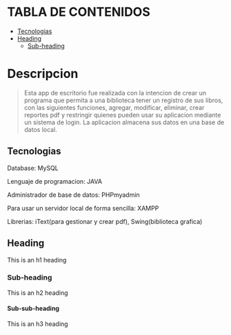 # TABLA DE CONTENIDOS
- [Tecnologias](#Tecnologias)
- [Heading](#heading-1)
  + [Sub-heading](#sub-heading-1)
   
 


# Descripcion

> Esta app de escritorio fue realizada con la intencion de crear un programa que permita a una biblioteca tener un registro de sus libros, con las siguientes funciones, agregar, modificar, eliminar, crear reportes pdf y restringir 
quienes pueden usar su aplicacion mediante un sistema de login. La aplicacion almacena sus datos en una base de datos local.

<!-- toc -->

## Tecnologias
Database: MySQL

Lenguaje de programacion: JAVA

Administrador de base de datos: PHPmyadmin

Para usar un servidor local de forma sencilla: XAMPP

Librerias: iText(para gestionar y crear pdf), Swing(biblioteca grafica)


## Heading

This is an h1 heading

### Sub-heading

This is an h2 heading

#### Sub-sub-heading

This is an h3 heading
